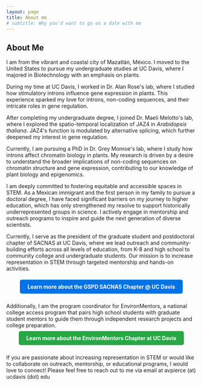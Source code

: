 ```yaml
---
layout: page
title: About me
# subtitle: Why you'd want to go on a date with me
---
```


## About Me
I am from the vibrant and coastal city of Mazatlán, México. I moved to the United States to pursue my undergraduate studies at UC Davis, where I majored in Biotechnology with an emphasis on plants. 

During my time at UC Davis, I worked in Dr. Alan Rose's lab, where I studied how stimulatory introns influence gene expression in plants. This experience sparked my love for introns, non-coding sequences, and their intricate roles in gene regulation. 

After completing my undergraduate degree, I joined Dr. Maeli Melotto's lab, where I explored the spatio-temporal localization of JAZ4 in *Arabidopsis thaliana*. JAZ4's function is modulated by alternative splicing, which further deepened my interest in gene regulation.

Currently, I am pursuing a PhD in Dr. Grey Monroe's lab, where I study how introns affect chromatin biology in plants. My research is driven by a desire to understand the broader implications of non-coding sequences on chromatin structure and gene expression, contributing to our knowledge of plant biology and epigenomics.

I am deeply committed to fostering equitable and accessible spaces in STEM. As a Mexican immigrant and the first person in my family to pursue a doctoral degree, I have faced significant barriers on my journey to higher education, which has only strengthened my resolve to support historically underrepresented groups in science. I actively engage in mentorship and outreach programs to inspire and guide the next generation of diverse scientists.

Currently, I serve as the president of the graduate student and postdoctoral chapter of SACNAS at UC Davis, where we lead outreach and community-building efforts across all levels of education, from K-8 and high school to community college and undergraduate students. Our mission is to increase representation in STEM through targeted mentorship and hands-on activities.
<br></br>
<div align="center">
    <a href="https://gspdsacnasatucd.weebly.com/" style="background-color: #0073e6; color: white; padding: 10px 20px; text-decoration: none; border-radius: 5px; font-weight: bold;">Learn more about the GSPD SACNAS Chapter @ UC Davis</a>
</div>  
<br></br>
Additionally, I am the program coordinator for EnvironMentors, a national college access program that pairs high school students with graduate student mentors to guide them through independent research projects and college preparation.
<br></br>
<div align="center">
    <a href="https://environmentors.sf.ucdavis.edu/" style="background-color: #28a745; color: white; padding: 10px 20px; text-decoration: none; border-radius: 5px; font-weight: bold;">Learn more about the EnvironMentors Chapter at UC Davis</a>
</div>  
<br></br>
If you are passionate about increasing representation in STEM or would like to collaborate on outreach, mentorship, or educational programs, I would love to connect! Please feel free to reach out to me via email at avpierce (at) ucdavis (dot) edu
